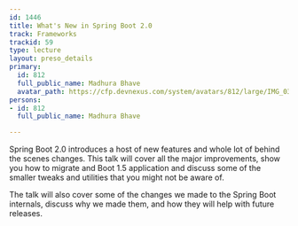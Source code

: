 ```yaml
---
id: 1446
title: What's New in Spring Boot 2.0
track: Frameworks
trackid: 59
type: lecture
layout: preso_details
primary:
  id: 812
  full_public_name: Madhura Bhave
  avatar_path: https://cfp.devnexus.com/system/avatars/812/large/IMG_0325.JPG?1506539183
persons:
- id: 812
  full_public_name: Madhura Bhave

---
```

Spring Boot 2.0 introduces a host of new features and whole lot of behind the scenes changes. This talk will cover all the major improvements, show you how to migrate and Boot 1.5 application and discuss some of the smaller tweaks and utilities that you might not be aware of.

The talk will also cover some of the changes we made to the Spring Boot internals, discuss why we made them, and how they will help with future releases.